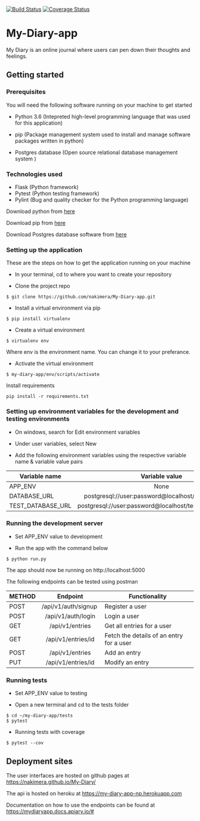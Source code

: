 [![Build Status](https://travis-ci.org/nakimera/My-Diary-app.svg?branch=feature-api-endpoints)](https://travis-ci.org/nakimera/My-Diary-app)
[![Coverage Status](https://coveralls.io/repos/github/nakimera/My-Diary-app/badge.svg?branch=feature-api-endpoints)](https://coveralls.io/github/nakimera/My-Diary-app?branch=feature-api-endpoints)

# My-Diary-app
My Diary is an online journal where users can pen down their thoughts and feelings. 

## Getting started

### Prerequisites
You will need the following software running on your machine to get started

* Python 3.6 (Intepreted high-level programming language that was used for this application)

* pip (Package management system used to install and manage software packages written in python)

* Postgres database (Open source relational database management system )

### Technologies used
* Flask (Python framework)
* Pytest (Python testing framework)
* Pylint (Bug and quality checker for the Python programming language)

Download python from [here](https://www.python.org/getit/)

Download pip from [here](https://pip.pypa.io/en/stable/reference/pip_download/)

Download Postgres database software from [here]( https://www.postgresql.org/download/)

### Setting up the application
These are the steps on how to get the application running on your machine

 - In your terminal, cd to where you want to create your repository

- Clone the project repo
```
$ git clone https://github.com/nakimera/My-Diary-app.git
```

- Install a virtual environment via pip
``` 
$ pip install virtualenv 
```

- Create a virtual environment
```
$ virtualenv env
```
Where env is the environment name. You can change it to your preferance.

- Activate the virtual environment
```
$ my-diary-app/env/scripts/activate
```

Install requirements
```
pip install -r requirements.txt
```

### Setting up environment variables for the development and testing environments
- On windows, search for Edit environment variables

- Under user variables, select New

- Add the following environment variables using the respective variable name & variable value pairs

| Variable name         | Variable value         | 
| ----------------------|:-------------------------------------------------------:| 
| APP_ENV               | None                                  |                                       
| DATABASE_URL          | postgresql://user:password@localhost/database_name      |
| TEST_DATABASE_URL     | postgresql://user:password@localhost/test_database_name |

### Running the development server

- Set APP_ENV value to development

- Run the app with the command below

```
$ python run.py
```

The app should now be running on http://localhost:5000

The following endpoints can be tested using postman

| METHOD       | Endpoint           | Functionality  |
| ------------- |:-------------:| -----|
| POST     | /api/v1/auth/signup | Register a user |
| POST     | /api/v1/auth/login   | Login a user    |
| GET      | /api/v1/entries | Get all entries for a user    |
| GET      | /api/v1/entries/id      | Fetch the details of an entry for a user |
| POST | /api/v1/entries      | Add an entry |
| PUT      | /api/v1/entries/id      | Modify an entry|

### Running tests
- Set APP_ENV value to testing

- Open a new terminal and cd to the tests folder

 ```
$ cd ~/my-diary-app/tests
$ pytest 
 ```

 - Running tests with coverage
 ```
 $ pytest --cov
 ```

## Deployment  sites
The user interfaces are hosted on github pages at https://nakimera.github.io/My-Diary/

The api is hosted on heroku at https://my-diary-app-np.herokuapp.com

Documentation on how to use the endpoints can be found at https://mydiaryapp.docs.apiary.io/#